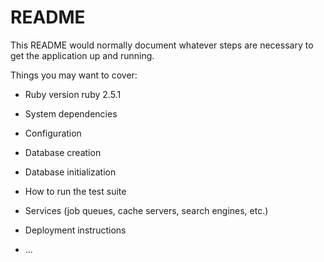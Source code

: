 # README

This README would normally document whatever steps are necessary to get the
application up and running.

Things you may want to cover:

* Ruby version
ruby 2.5.1

* System dependencies


* Configuration

* Database creation

* Database initialization

* How to run the test suite

* Services (job queues, cache servers, search engines, etc.)

* Deployment instructions

* ...
